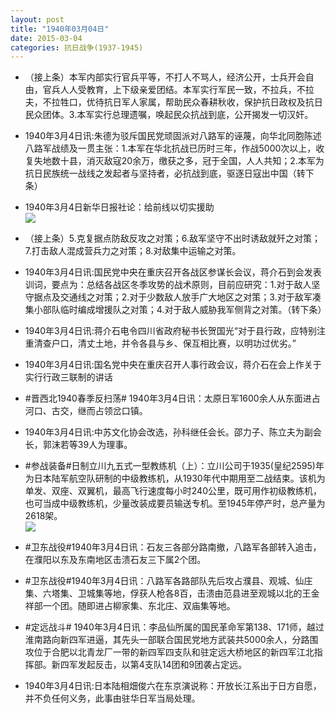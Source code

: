 ```yaml
---
layout: post
title: "1940年03月04日"
date: 2015-03-04
categories: 抗日战争(1937-1945)
---
```


<meta name="referrer" content="no-referrer" />

- （接上条）本军内部实行官兵平等，不打人不骂人，经济公开，士兵开会自由，官兵人人受教育，上下级亲爱团结。本军实行军民一致，不拉兵，不拉夫，不拉牲口，优待抗日军人家属，帮助民众春耕秋收，保护抗日政权及抗日民众团体。3.本军实行总理遗嘱，唤起民众抗战到底，公开揭发一切汉奸。 

- 1940年3月4日讯:朱德为驳斥国民党顽固派对八路军的诬蔑，向华北同胞陈述八路军战绩及一贯主张：1.本军在华北抗战已历时三年，作战5000次以上，收复失地数十县，消灭敌寇20余万，缴获之多，冠于全国，人人共知；2.本军为抗日民族统一战线之发起者与坚持者，必抗战到底，驱逐日寇出中国（转下条） 

- 1940年3月4日新华日报社论：给前线以切实援助 <br/><img src="https://ww1.sinaimg.cn/large/aca367d8jw1epu1xgpgv4j21000hbdmw.jpg" />

- （接上条）5.克复据点防敌反攻之对策；6.敌军坚守不出时诱敌就歼之对策；7.打击敌人混成营兵力之对策；8.对敌集中运输之对策。 

- 1940年3月4日讯:国民党中央在重庆召开各战区参谋长会议，蒋介石到会发表训词，要点为：总结各战区冬季攻势的战术原则，目前应研究：1.对于敌人坚守据点及交通线之对策；2.对于少数敌人放手广大地区之对策；3.对于敌军凑集小部队临时编成增援队之对策；4.对于敌人威胁我军侧背之对策。（转下条） 

- 1940年3月4日讯:蒋介石电令四川省政府秘书长贺国光“对于县行政，应特别注重清查户口，清丈土地，并令各县与乡、保互相比赛，以明功过优劣。” 

- 1940年3月4日讯:国名党中央在重庆召开人事行政会议，蒋介石在会上作关于实行行政三联制的讲话 

- #晋西北1940春季反扫荡# 1940年3月4日讯：太原日军1600余人从东面进占河口、古交，继而占领岔口镇。 

- 1940年3月4日讯:中苏文化协会改选，孙科继任会长。邵力子、陈立夫为副会长，郭沫若等39人为理事。 

- #参战装备#日制立川九五式一型教练机（上）：立川公司于1935(皇纪2595)年为日本陆军航空队研制的中级教练机，从1930年代中期用至二战结束。该机为单发、双座、双翼机，最高飞行速度每小时240公里，既可用作初级教练机，也可当成中级教练机，少量改装成要员输送专机。至1945年停产时，总产量为2618架。 <br/><img src="https://ww1.sinaimg.cn/large/aca367d8jw1eptgui4k86j20dc0zaq93.jpg" />

- #卫东战役#1940年3月4日讯：石友三各部分路南撤，八路军各部转入追击，在濮阳以东及东南地区击溃石友三下属2个团。 

- #卫东战役#1940年3月4日讯：八路军各路部队先后攻占濮县、观城、仙庄集、六塔集、卫城集等地，俘获人枪各8百，击溃由范县进至观城以北的王金祥部一个团。随即进占柳家集、东北庄、双庙集等地。 

- #定远战斗# 1940年3月4日讯：李品仙所属的国民革命军第138、171师，越过淮南路向新四军进逼，其先头一部联合国民党地方武装共5000余人，分路围攻位于合肥以北青龙厂一带的新四军四支队和驻定远大桥地区的新四军江北指挥部。新四军发起反击，以第4支队14团和9团袭占定远。 

- 1940年3月4日讯:日本陆相畑俊六在东京演说称：开放长江系出于日方自愿，并不负任何义务，此事由驻华日军当局处理。 


